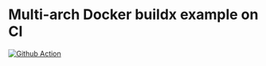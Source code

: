 # Multi-arch Docker buildx example on CI

[![Github Action](https://github.com/eriksf/multiarch-ci-buildx-example/actions/workflows/docker-image.yml/badge.svg)](https://github.com/eriksf/multiarch-ci-buildx-example/actions)
